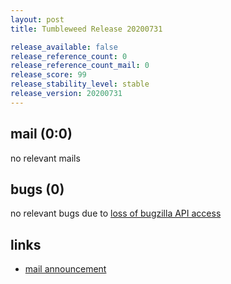 ```yaml
---
layout: post
title: Tumbleweed Release 20200731

release_available: false
release_reference_count: 0
release_reference_count_mail: 0
release_score: 99
release_stability_level: stable
release_version: 20200731
---
```


## mail (0:0)

no relevant mails

## bugs (0)

<!--more-->

no relevant bugs due to [loss of bugzilla API access](https://bugzilla.opensuse.org/show_bug.cgi?id=1157722)



## links

- [mail announcement](https://lists.opensuse.org/opensuse-factory/2020-08/msg00003.html)
